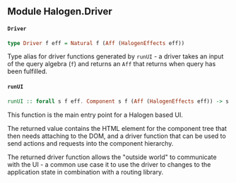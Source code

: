 ## Module Halogen.Driver

#### `Driver`

``` purescript
type Driver f eff = Natural f (Aff (HalogenEffects eff))
```

Type alias for driver functions generated by `runUI` - a driver takes an
input of the query algebra (`f`) and returns an `Aff` that returns when
query has been fulfilled.

#### `runUI`

``` purescript
runUI :: forall s f eff. Component s f (Aff (HalogenEffects eff)) -> s -> Aff (HalogenEffects eff) { node :: HTMLElement, driver :: Driver f eff }
```

This function is the main entry point for a Halogen based UI.

The returned value contains the HTML element for the component tree that
then needs attaching to the DOM, and a driver function that can be used to
send actions and requests into the component hierarchy.

The returned driver function allows the "outside world" to communicate
with the UI - a common use case it to use the driver to changes to the
application state in combination with a routing library.



